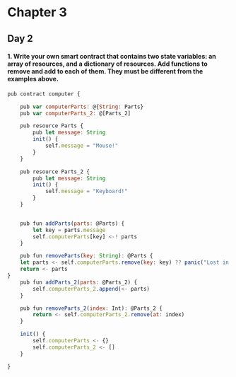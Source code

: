 # Chapter 3

## Day 2

#### 1. Write your own smart contract that contains two state variables: an array of resources, and a dictionary of resources. Add functions to remove and add to each of them. They must be different from the examples above.

```js
pub contract computer {

    pub var computerParts: @{String: Parts}
    pub var computerParts_2: @[Parts_2]

    pub resource Parts {
        pub let message: String
        init() {
            self.message = "Mouse!"
        }
    }

    pub resource Parts_2 {
        pub let message: String
        init() {
            self.message = "Keyboard!"
        }
    }


    pub fun addParts(parts: @Parts) {
        let key = parts.message
        self.computerParts[key] <-! parts
    }

    pub fun removeParts(key: String): @Parts {
    let parts <- self.computerParts.remove(key: key) ?? panic("Lost in space!")
    return <- parts
}
    pub fun addParts_2(parts: @Parts_2) {
        self.computerParts_2.append(<- parts)
    }

    pub fun removeParts_2(index: Int): @Parts_2 {
        return <- self.computerParts_2.remove(at: index)
    }

    init() {
        self.computerParts <- {}
        self.computerParts_2 <- []
    }

}
```
